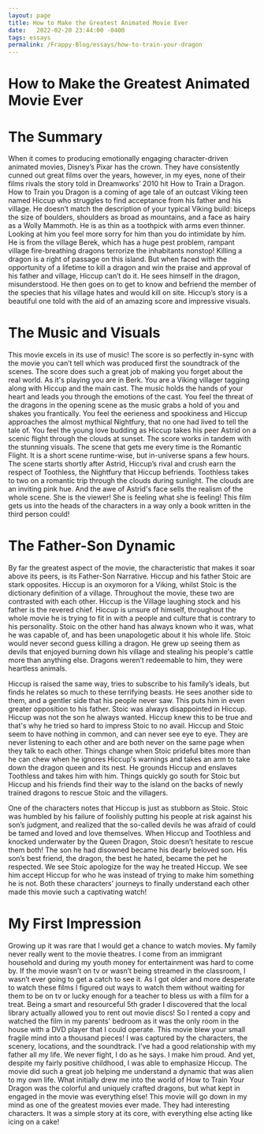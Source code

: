 ```yaml
---
layout: page
title: How to Make the Greatest Animated Movie Ever
date:   2022-02-20 23:44:00 -0400
tags: essays
permalink: /Frappy-Blog/essays/how-to-train-your-dragon
---
```


# How to Make the Greatest Animated Movie Ever
# The Summary
When it comes to producing emotionally engaging character-driven animated movies, Disney’s Pixar has the crown. They have consistently cunned out great films over the years, however, in my eyes, none of their films rivals the story told in Dreamworks’ 2010 hit How to Train a Dragon. How to Train you Dragon is a coming of age tale of an outcast Viking teen named Hiccup who struggles to find acceptance from his father and his village. He doesn’t match the description of your typical Viking build: biceps the size of boulders, shoulders as broad as mountains, and a face as hairy as a Wolly Mammoth. He is as thin as a toothpick with arms even thinner. Looking at him you feel more sorry for him than you do intimidate by him. He is from the village Berek, which has a huge pest problem, rampant village fire-breathing dragons terrorize the inhabitants nonstop! Killing a dragon is a right of passage on this island. But when faced with the opportunity of a lifetime to kill a dragon and win the praise and approval of his father and village, Hiccup can’t do it. He sees himself in the dragon, misunderstood. He then goes on to get to know and befriend the member of the species that his village hates and would kill on site. Hiccup’s story is a beautiful one told with the aid of an amazing score and impressive visuals.

# The Music and Visuals
This movie excels in its use of music! The score is so perfectly in-sync with the movie you can’t tell which was produced first the soundtrack of the scenes. The score does such a great job of making you forget about the real world. As it's playing you are in Berk. You are a Viking villager tagging along with Hiccup and the main cast. The music holds the hands of your heart and leads you through the emotions of the cast. You feel the threat of the dragons in the opening scene as the music grabs a hold of you and shakes you frantically. You feel the eerieness and spookiness and Hiccup approaches the almost mythical Nightfury, that no one had lived to tell the tale of. You feel the young love budding as Hiccup takes his peer Astrid on a scenic flight through the clouds at sunset. The score works in tandem with the stunning visuals. The scene that gets me every time is the Romantic Flight. It is a short scene runtime-wise, but in-universe spans a few hours. The scene starts shortly after Astrid, Hiccup’s rival and crush earn the respect of Toothless, the Nightfury that Hiccup befriends. Toothless takes to two on a romantic trip through the clouds during sunlight. The clouds are an inviting pink hue. And the awe of Astrid's face sells the realism of the whole scene. She is the viewer! She is feeling what she is feeling! This film gets us into the heads of the characters in a way only a book written in the third person could!

# The Father-Son Dynamic
By far the greatest aspect of the movie, the characteristic that makes it soar above its peers, is its Father-Son Narrative. Hiccup and his father Stoic are stark opposites. Hiccup is an oxymoron for a Viking, whilst Stoic is the dictionary definition of a village. Throughout the movie, these two are contrasted with each other. Hiccup is the Village laughing stock and his father is the revered chief. Hiccup is unsure of himself, throughout the whole movie he is trying to fit in with a people and culture that is contrary to his personality. Stoic on the other hand has always known who it was, what he was capable of, and has been unapologetic about it his whole life. Stoic would never second guess killing a dragon. He grew up seeing them as devils that enjoyed burning down his village and stealing his people's cattle more than anything else. Dragons weren’t redeemable to him, they were heartless animals.

Hiccup is raised the same way, tries to subscribe to his family’s ideals, but finds he relates so much to these terrifying beasts. He sees another side to them, and a gentler side that his people never saw. This puts him in even greater opposition to his father. Stoic was always disappointed in Hiccup. Hiccup was not the son he always wanted. Hiccup knew this to be true and that's why he tried so hard to impress Stoic to no avail. Hiccup and Stoic seem to have nothing in common, and can never see eye to eye. They are never listening to each other and are both never on the same page when they talk to each other. Things change when Stoic prideful bites more than he can chew when he ignores Hiccup's warnings and takes an arm to take down the dragon queen and its nest. He grounds Hiccup and enslaves Toothless and takes him with him. Things quickly go south for Stoic but Hiccup and his friends find their way to the island on the backs of newly trained dragons to rescue Stoic and the villagers.

One of the characters notes that Hiccup is just as stubborn as Stoic. Stoic was humbled by his failure of foolishly putting his people at risk against his son’s judgment, and realized that the so-called devils he was afraid of could be tamed and loved and love themselves. When Hiccup and Toothless and knocked underwater by the Queen Dragon, Stoic doesn’t hesitate to rescue them both! The son he had disowned became his dearly beloved son. His son’s best friend, the dragon, the best he hated, became the pet he respected. We see Stoic apologize for the way he treated Hiccup. We see him accept Hiccup for who he was instead of trying to make him something he is not. Both these characters' journeys to finally understand each other made this movie such a captivating watch!

# My First Impression
Growing up it was rare that I would get a chance to watch movies. My family never really went to the movie theatres. I come from an immigrant household and during my youth money for entertainment was hard to come by. If the movie wasn’t on tv or wasn’t being streamed in the classroom, I wasn’t ever going to get a catch to see it. As I got older and more desperate to watch these films I figured out ways to watch them without waiting for them to be on tv or lucky enough for a teacher to bless us with a film for a treat. Being a smart and resourceful 5th grader I discovered that the local library actually allowed you to rent out movie discs! So I rented a copy and watched the film in my parents' bedroom as it was the only room in the house with a DVD player that I could operate. This movie blew your small fragile mind into a thousand pieces! I was captured by the characters, the scenery, locations, and the soundtrack. I’ve had a good relationship with my father all my life. We never fight, I do as he says. I make him proud. And yet, despite my fairly positive childhood, I was able to emphasize Hiccup. The movie did such a great job helping me understand a dynamic that was alien to my own life. What initially drew me into the world of How to Train Your Dragon was the colorful and uniquely crafted dragons, but what kept in engaged in the movie was everything else! This movie will go down in my mind as one of the greatest movies ever made. They had interesting characters. It was a simple story at its core, with everything else acting like icing on a cake!
